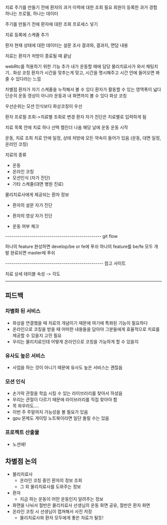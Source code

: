 치료 주기를 만들기 전에 환자의 과거 이력에 대한 조회 필요
회원이 등록한 과거 경험
하나는 프로필, 하나는 데이터

주기를 만들기 전에 환자에 대한 조회 프로세스 넣기

치료 등록에 스케쥴 추가

환자 현재 상태에 대한 데이터는 설문 조사 결과와, 결과지, 면담 내용

치료는 환자가 처방이 종료될 때 끝남


webRtc를 적용하기 위한 기능 추가
내가 운동할 때에 담당 물리치료사가 와서 채팅치기..
화상 코칭
환자가 시간을 맞추는게 맞고, 시간을 명시해주고 시간 안에 들어오면 봐줄 수 있다라는 느낌


차별점
환자가 자기 스케줄을 누적해서 볼 수 있다
환자가 활동할 수 있는 영역폭이 넓다
단순히 운동 영상이 아니라 운동과 내 화면까지 볼 수 있다
화상 코칭

우선순위는 모션 인식보다 화상코칭이 우선


환자 프로필 조회->치료별 조회로 변경
환자 자가 진단은 치료별로 입력하게 됨

치료 목록 안에
치료 하나 선택
캘린더 나옴
해당 날에 운동 운동 시작

운동, 치료 조회
치료 안에 일정, 상태
처방에 모든 약속이 들어가 있음 (운동, 대면 일정, 온라인 코칭)


치료의 종류
- 운동 
- 온라인 코칭
- 모션인식 (자가 진단)
- 기타 스케줄(대면 병원 진료)


물리치료사에게 제공되는 환자 정보
- 환자의 설문 자가 진단
- 환자의 영상 자가 진단

- 운동 여부 체크

------------------------------------------------ git flow

하나의 feature 완성하면 develop/be or fe에 푸쉬
하나의 feature를 be/fe 모두 개발 완료되면 master에 푸쉬

------------------------------------------------- 참고 사이트

 치료 상세 테이블 속성 -> 각도


--------------------------------------------------
## 피드백

### 차별화 된 서비스

- 화상을 연결했을 때 치료의 개념이기 때문에 여기에 특화된 기능이 필요하다
- 온라인으로 코칭을 받을 때 어떠한 내용들을 담아야 그분들에게 효율적으로 치료를 제공할 수 있을지 고민 필요
- 우리는 물리치료인데 어떻게 온라인으로 코칭을 가능하게 할 수 있을지

### 유사도 높은 서비스

- 사업을 하는 것이 아니기 때문에 유사도 높은 서비스는 괜찮음

### 모션 인식

- 손가락 관절을 학습 시킬 수 있는 라이브러리를 찾아서 하셨음
- 우리는 관절이 다르기 때문에 라이브러리를 직접 찾아야 함
- 목 좌우라도….
- 이번 주 주말까지 가능성을 볼 필요가 있음
- gpu 문제도 게이밍 노트북이라면 일단 돌릴 수는 있음

### 프로젝트 산출물

- 노션에!



## 차별점 논의

- 물리치료사
    - 온라인 코칭 중인 환자의 정보 조회
    - 그 외 물리치료사를 도와주는 정보
- 환자
    - 지금 하는 운동이 어떤 운동인지 알려주는 정보
- 화면을 나눠서 절반은 물리치료사 선생님의 운동 화면 공유, 절반은 환자 화면
- 온라인 코칭 시 선생님이 캡쳐해서 사진 저장
    - 물리치료사와 환자 모두에게 좋은 자료가 될듯!